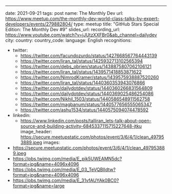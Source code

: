 ---
date: 2021-09-21
tags: post
name: The Monthly Dev
url: https://www.meetup.com/the-monthly-dev-world-class-talks-by-expert-developers/events/279882804/
type: meetup
title: "GitHub Stars Special Edition: The Monthly Dev #9"
slides_url: 
recording_url: https://www.youtube.com/watch?v=jJUtzXXFBr0&ab_channel=dailydev
city: 
country: 
country_code:
language: English
recognitions:
  - twitter:
    - https://twitter.com/facundozurdo/status/1427668567764443139
    - https://twitter.com/liran_tal/status/1425932713102565394
    - https://twitter.com/debs_obrien/status/1438875807062106121
    - https://twitter.com/liran_tal/status/1439571418853871622
    - https://twitter.com/NimrodKramer/status/1439575938887520260
    - https://twitter.com/liran_tal/status/1440360353943076866
    - https://twitter.com/dailydotdev/status/1440360266831564809
    - https://twitter.com/dailydotdev/status/1440369025486254086
    - https://twitter.com/Nikhil_1503/status/1440586548911562758
    - https://twitter.com/magbanum/status/1440577656555065347
    - https://twitter.com/ashu1534/status/1440575094074478592
  - linkedin:
    - https://www.linkedin.com/posts/talliran_lets-talk-about-open-source-and-building-activity-6845337115715227648-jtku
image_header: https://secure.meetupstatic.com/photos/event/3/6/4/1/clean_497953889.jpeg
images:
  - https://secure.meetupstatic.com/photos/event/3/6/4/1/clean_497953889.jpeg
  - https://pbs.twimg.com/media/E_pik5UWEAMN5dc?format=jpg&name=4096x4096
  - https://pbs.twimg.com/media/E_03_TeVQBIldtw?format=jpg&name=4096x4096
  - https://pbs.twimg.com/media/E_31vfAUYAk0BC0?format=jpg&name=large
